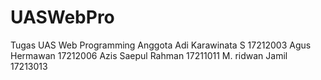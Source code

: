 # UASWebPro
Tugas UAS Web Programming
Anggota 
Adi Karawinata S 17212003
Agus Hermawan 17212006
Azis Saepul Rahman 17211011
M. ridwan Jamil 17213013
